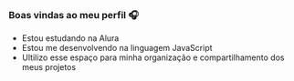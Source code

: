 ### Boas vindas ao meu perfil 🎧

- Estou estudando na Alura
- Estou me desenvolvendo na linguagem JavaScript
- Ultilizo esse espaço para minha organização e compartilhamento dos meus projetos



